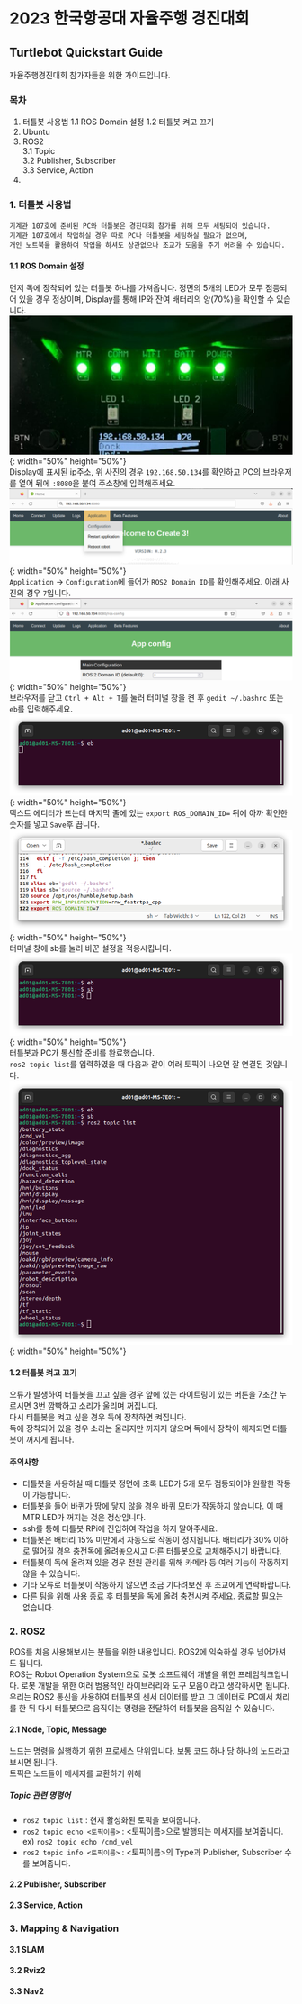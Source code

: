 # 2023 한국항공대 자율주행 경진대회
## Turtlebot Quickstart Guide

자율주행경진대회 참가자들을 위한 가이드입니다.

### 목차
1. 터틀봇 사용법
   1.1 ROS Domain 설정
   1.2 터틀봇 켜고 끄기
2. Ubuntu
3. ROS2  
   3.1 Topic  
   3.2 Publisher, Subscriber  
   3.3 Service, Action  
4. 

### 1. 터틀봇 사용법
```
기계관 107호에 준비된 PC와 터틀봇은 경진대회 참가를 위해 모두 세팅되어 있습니다.  
기계관 107호에서 작업하실 경우 따로 PC나 터틀봇을 세팅하실 필요가 없으며,  
개인 노트북을 활용하여 작업을 하셔도 상관없으나 조교가 도움을 주기 어려울 수 있습니다.  
```

#### 1.1 ROS Domain 설정
먼저 독에 장착되어 있는 터틀봇 하나를 가져옵니다. 정면의 5개의 LED가 모두 점등되어 있을 경우 정상이며, Display를 통해 IP와 잔여 배터리의 양(70%)을 확인할 수 있습니다.  
![t1.jpg](../src/t1.jpg){: width="50%" height="50%"}  
Display에 표시된 ip주소, 위 사진의 경우 `192.168.50.134`를 확인하고 PC의 브라우저를 열어 뒤에 `:8080`을 붙여 주소창에 입력해주세요.  
![t2.png](../src/t2.png){: width="50%" height="50%"}  
`Application` -> `Configuration`에 들어가 `ROS2 Domain ID`를 확인해주세요. 아래 사진의 경우 `7`입니다.  
![t3.png](../src/t3.png){: width="50%" height="50%"}  
브라우저를 닫고 `Ctrl + Alt + T`를 눌러 터미널 창을 켠 후 `gedit ~/.bashrc` 또는 `eb`를 입력해주세요.  
![t4.png](../src/t4.png){: width="50%" height="50%"}  
텍스트 에디터가 뜨는데 마지막 줄에 있는 `export ROS_DOMAIN_ID=` 뒤에 아까 확인한 숫자를 넣고 `Save`후 끕니다.   
![t5.png](../src/t5.png){: width="50%" height="50%"}  
터미널 창에 sb를 눌러 바꾼 설정을 적용시킵니다.  
![t6.png](../src/t6.png){: width="50%" height="50%"}  
터틀봇과 PC가 통신할 준비를 완료했습니다.  
`ros2 topic list`를 입력하였을 때 다음과 같이 여러 토픽이 나오면 잘 연결된 것입니다.  
![t7.png](../src/t7.png){: width="50%" height="50%"}  

#### 1.2 터틀봇 켜고 끄기
오류가 발생하여 터틀봇을 끄고 싶을 경우 앞에 있는 라이트링이 있는 버튼을 7초간 누르시면 3번 깜빡하고 소리가 울리며 꺼집니다.  
다시 터틀봇을 켜고 싶을 경우 독에 장착하면 켜집니다.  
독에 장착되어 있을 경우 소리는 울리지만 꺼지지 않으며 독에서 장착이 해제되면 터틀봇이 꺼지게 됩니다.  

#### 주의사항
* 터틀봇을 사용하실 때 터틀봇 정면에 초록 LED가 5개 모두 점등되어야 원활한 작동이 가능합니다.  
* 터틀봇을 들어 바퀴가 땅에 닿지 않을 경우 바퀴 모터가 작동하지 않습니다. 이 때 MTR LED가 꺼지는 것은 정상입니다.   
* ssh를 통해 터틀봇 RPi에 진입하여 작업을 하지 말아주세요.  
* 터틀봇은 배터리 15% 미만에서 자동으로 작동이 정지됩니다. 배터리가 30% 이하로 떨어질 경우 충전독에 올려놓으시고 다른 터틀봇으로 교체해주시기 바랍니다.  
* 터틀봇이 독에 올려져 있을 경우 전원 관리를 위해 카메라 등 여러 기능이 작동하지 않을 수 있습니다.  
* 기타 오류로 터틀봇이 작동하지 않으면 조금 기다려보신 후 조교에게 연락바랍니다.  
* 다른 팀을 위해 사용 종료 후 터틀봇을 독에 올려 충전시켜 주세요. 종료할 필요는 없습니다.  

### 2. ROS2  
ROS를 처음 사용해보시는 분들을 위한 내용입니다. ROS2에 익숙하실 경우 넘어가셔도 됩니다.  
ROS는 Robot Operation System으로 로봇 소프트웨어 개발을 위한 프레임워크입니다. 로봇 개발을 위한 여러 범용적인 라이브러리와 도구 모음이라고 생각하시면 됩니다.  
우리는 ROS2 통신을 사용하여 터틀봇의 센서 데이터를 받고 그 데이터로 PC에서 처리를 한 뒤 다시 터틀봇으로 움직이는 명령을 전달하여 터틀봇을 움직일 수 있습니다.  
#### 2.1 Node, Topic, Message
노드는 명령을 실행하기 위한 프로세스 단위입니다. 보통 코드 하나 당 하나의 노드라고 보시면 됩니다.  
토픽은 노드들이 메세지를 교환하기 위해 
##### Topic 관련 명령어
* `ros2 topic list` : 현재 활성화된 토픽을 보여줍니다.  
* `ros2 topic echo <토픽이름>` : <토픽이름>으로 발행되는 메세지를 보여줍니다. ex) `ros2 topic echo /cmd_vel`
* `ros2 topic info <토픽이름>` : <토픽이름>의 Type과 Publisher, Subscriber 수를 보여줍니다. 
#### 2.2 Publisher, Subscriber  
#### 2.3 Service, Action  

### 3. Mapping & Navigation
#### 3.1 SLAM
#### 3.2 Rviz2
#### 3.3 Nav2
